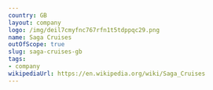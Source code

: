 ```yaml
---
country: GB
layout: company
logo: /img/deil7cmyfnc767rfn1t5tdppqc29.png
name: Saga Cruises
outOfScope: true
slug: saga-cruises-gb
tags:
- company
wikipediaUrl: https://en.wikipedia.org/wiki/Saga_Cruises
---
```

